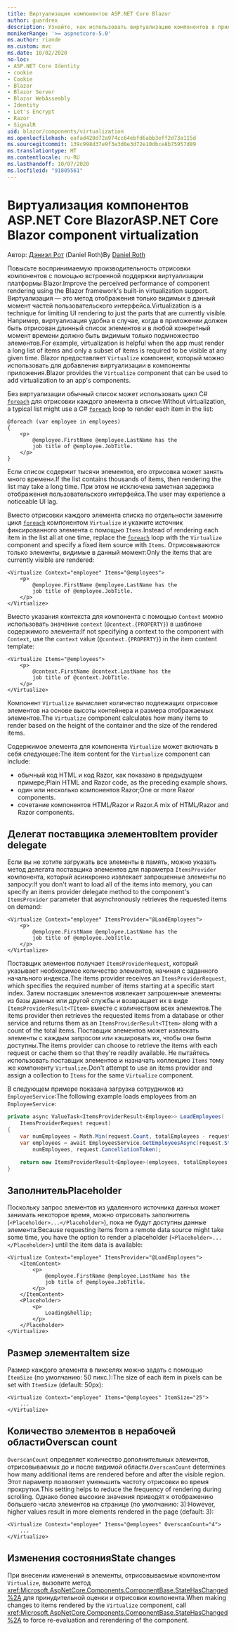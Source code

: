 ```yaml
---
title: Виртуализация компонентов ASP.NET Core Blazor
author: guardrex
description: Узнайте, как использовать виртуализацию компонентов в приложениях ASP.NET Core Blazor.
monikerRange: '>= aspnetcore-5.0'
ms.author: riande
ms.custom: mvc
ms.date: 10/02/2020
no-loc:
- ASP.NET Core Identity
- cookie
- Cookie
- Blazor
- Blazor Server
- Blazor WebAssembly
- Identity
- Let's Encrypt
- Razor
- SignalR
uid: blazor/components/virtualization
ms.openlocfilehash: eafad420d72a974cc64ebfd6abb3eff2d73a115d
ms.sourcegitcommit: 139c998d37e9f3e3d0e3d72e10dbce8b75957d89
ms.translationtype: HT
ms.contentlocale: ru-RU
ms.lasthandoff: 10/07/2020
ms.locfileid: "91805561"
---
```

# <a name="aspnet-core-no-locblazor-component-virtualization"></a><span data-ttu-id="ac783-103">Виртуализация компонентов ASP.NET Core Blazor</span><span class="sxs-lookup"><span data-stu-id="ac783-103">ASP.NET Core Blazor component virtualization</span></span>

<span data-ttu-id="ac783-104">Автор: [Дэниэл Рот](https://github.com/danroth27) (Daniel Roth)</span><span class="sxs-lookup"><span data-stu-id="ac783-104">By [Daniel Roth](https://github.com/danroth27)</span></span>

<span data-ttu-id="ac783-105">Повысьте воспринимаемую производительность отрисовки компонентов с помощью встроенной поддержки виртуализации платформы Blazor.</span><span class="sxs-lookup"><span data-stu-id="ac783-105">Improve the perceived performance of component rendering using the Blazor framework's built-in virtualization support.</span></span> <span data-ttu-id="ac783-106">Виртуализация — это метод отображения только видимых в данный момент частей пользовательского интерфейса.</span><span class="sxs-lookup"><span data-stu-id="ac783-106">Virtualization is a technique for limiting UI rendering to just the parts that are currently visible.</span></span> <span data-ttu-id="ac783-107">Например, виртуализация удобна в случае, когда в приложении должен быть отрисован длинный список элементов и в любой конкретный момент времени должно быть видимым только подмножество элементов.</span><span class="sxs-lookup"><span data-stu-id="ac783-107">For example, virtualization is helpful when the app must render a long list of items and only a subset of items is required to be visible at any given time.</span></span> <span data-ttu-id="ac783-108">Blazor предоставляет `Virtualize` компонент, который можно использовать для добавления виртуализации в компоненты приложения.</span><span class="sxs-lookup"><span data-stu-id="ac783-108">Blazor provides the `Virtualize` component that can be used to add virtualization to an app's components.</span></span>

<span data-ttu-id="ac783-109">Без виртуализации обычный список может использовать цикл C# [`foreach`](/dotnet/csharp/language-reference/keywords/foreach-in) для отрисовки каждого элемента в списке:</span><span class="sxs-lookup"><span data-stu-id="ac783-109">Without virtualization, a typical list might use a C# [`foreach`](/dotnet/csharp/language-reference/keywords/foreach-in) loop to render each item in the list:</span></span>

```razor
@foreach (var employee in employees)
{
    <p>
        @employee.FirstName @employee.LastName has the 
        job title of @employee.JobTitle.
    </p>
}
```

<span data-ttu-id="ac783-110">Если список содержит тысячи элементов, его отрисовка может занять много времени.</span><span class="sxs-lookup"><span data-stu-id="ac783-110">If the list contains thousands of items, then rendering the list may take a long time.</span></span> <span data-ttu-id="ac783-111">При этом не исключена заметная задержка отображения пользовательского интерфейса.</span><span class="sxs-lookup"><span data-stu-id="ac783-111">The user may experience a noticeable UI lag.</span></span>

<span data-ttu-id="ac783-112">Вместо отрисовки каждого элемента списка по отдельности замените цикл [`foreach`](/dotnet/csharp/language-reference/keywords/foreach-in) компонентом `Virtualize` и укажите источник фиксированного элемента с помощью `Items`.</span><span class="sxs-lookup"><span data-stu-id="ac783-112">Instead of rendering each item in the list all at one time, replace the [`foreach`](/dotnet/csharp/language-reference/keywords/foreach-in) loop with the `Virtualize` component and specify a fixed item source with `Items`.</span></span> <span data-ttu-id="ac783-113">Отрисовываются только элементы, видимые в данный момент:</span><span class="sxs-lookup"><span data-stu-id="ac783-113">Only the items that are currently visible are rendered:</span></span>

```razor
<Virtualize Context="employee" Items="@employees">
    <p>
        @employee.FirstName @employee.LastName has the 
        job title of @employee.JobTitle.
    </p>
</Virtualize>
```

<span data-ttu-id="ac783-114">Вместо указания контекста для компонента с помощью `Context` можно использовать значение `context` (`@context.{PROPERTY}`) в шаблоне содержимого элемента:</span><span class="sxs-lookup"><span data-stu-id="ac783-114">If not specifying a context to the component with `Context`, use the `context` value (`@context.{PROPERTY}`) in the item content template:</span></span>

```razor
<Virtualize Items="@employees">
    <p>
        @context.FirstName @context.LastName has the 
        job title of @context.JobTitle.
    </p>
</Virtualize>
```

<span data-ttu-id="ac783-115">Компонент `Virtualize` вычисляет количество подлежащих отрисовке элементов на основе высоты контейнера и размера отображаемых элементов.</span><span class="sxs-lookup"><span data-stu-id="ac783-115">The `Virtualize` component calculates how many items to render based on the height of the container and the size of the rendered items.</span></span>

<span data-ttu-id="ac783-116">Содержимое элемента для компонента `Virtualize` может включать в себя следующее:</span><span class="sxs-lookup"><span data-stu-id="ac783-116">The item content for the `Virtualize` component can include:</span></span>

* <span data-ttu-id="ac783-117">обычный код HTML и код Razor, как показано в предыдущем примере;</span><span class="sxs-lookup"><span data-stu-id="ac783-117">Plain HTML and Razor code, as the preceding example shows.</span></span>
* <span data-ttu-id="ac783-118">один или несколько компонентов Razor;</span><span class="sxs-lookup"><span data-stu-id="ac783-118">One or more Razor components.</span></span>
* <span data-ttu-id="ac783-119">сочетание компонентов HTML/Razor и Razor.</span><span class="sxs-lookup"><span data-stu-id="ac783-119">A mix of HTML/Razor and Razor components.</span></span>

## <a name="item-provider-delegate"></a><span data-ttu-id="ac783-120">Делегат поставщика элементов</span><span class="sxs-lookup"><span data-stu-id="ac783-120">Item provider delegate</span></span>

<span data-ttu-id="ac783-121">Если вы не хотите загружать все элементы в память, можно указать метод делегата поставщика элементов для параметра `ItemsProvider` компонента, который асинхронно извлекает запрошенные элементы по запросу:</span><span class="sxs-lookup"><span data-stu-id="ac783-121">If you don't want to load all of the items into memory, you can specify an items provider delegate method to the component's `ItemsProvider` parameter that asynchronously retrieves the requested items on demand:</span></span>

```razor
<Virtualize Context="employee" ItemsProvider="@LoadEmployees">
    <p>
        @employee.FirstName @employee.LastName has the 
        job title of @employee.JobTitle.
    </p>
</Virtualize>
```

<span data-ttu-id="ac783-122">Поставщик элементов получает `ItemsProviderRequest`, который указывает необходимое количество элементов, начиная с заданного начального индекса.</span><span class="sxs-lookup"><span data-stu-id="ac783-122">The items provider receives an `ItemsProviderRequest`, which specifies the required number of items starting at a specific start index.</span></span> <span data-ttu-id="ac783-123">Затем поставщик элементов извлекает запрошенные элементы из базы данных или другой службы и возвращает их в виде `ItemsProviderResult<TItem>` вместе с количеством всех элементов.</span><span class="sxs-lookup"><span data-stu-id="ac783-123">The items provider then retrieves the requested items from a database or other service and returns them as an `ItemsProviderResult<TItem>` along with a count of the total items.</span></span> <span data-ttu-id="ac783-124">Поставщик элементов может извлекать элементы с каждым запросом или кэшировать их, чтобы они были доступны.</span><span class="sxs-lookup"><span data-stu-id="ac783-124">The items provider can choose to retrieve the items with each request or cache them so that they're readily available.</span></span> <span data-ttu-id="ac783-125">Не пытайтесь использовать поставщик элементов и назначать коллекцию `Items` тому же компоненту `Virtualize`.</span><span class="sxs-lookup"><span data-stu-id="ac783-125">Don't attempt to use an items provider and assign a collection to `Items` for the same `Virtualize` component.</span></span>

<span data-ttu-id="ac783-126">В следующем примере показана загрузка сотрудников из `EmployeeService`:</span><span class="sxs-lookup"><span data-stu-id="ac783-126">The following example loads employees from an `EmployeeService`:</span></span>

```csharp
private async ValueTask<ItemsProviderResult<Employee>> LoadEmployees(
    ItemsProviderRequest request)
{
    var numEmployees = Math.Min(request.Count, totalEmployees - request.StartIndex);
    var employees = await EmployeesService.GetEmployeesAsync(request.StartIndex, 
        numEmployees, request.CancellationToken);

    return new ItemsProviderResult<Employee>(employees, totalEmployees);
}
```

## <a name="placeholder"></a><span data-ttu-id="ac783-127">Заполнитель</span><span class="sxs-lookup"><span data-stu-id="ac783-127">Placeholder</span></span>

<span data-ttu-id="ac783-128">Поскольку запрос элементов из удаленного источника данных может занимать некоторое время, можно отрисовать заполнитель (`<Placeholder>...</Placeholder>`), пока не будут доступны данные элемента:</span><span class="sxs-lookup"><span data-stu-id="ac783-128">Because requesting items from a remote data source might take some time, you have the option to render a placeholder (`<Placeholder>...</Placeholder>`) until the item data is available:</span></span>

```razor
<Virtualize Context="employee" ItemsProvider="@LoadEmployees">
    <ItemContent>
        <p>
            @employee.FirstName @employee.LastName has the 
            job title of @employee.JobTitle.
        </p>
    </ItemContent>
    <Placeholder>
        <p>
            Loading&hellip;
        </p>
    </Placeholder>
</Virtualize>
```

## <a name="item-size"></a><span data-ttu-id="ac783-129">Размер элемента</span><span class="sxs-lookup"><span data-stu-id="ac783-129">Item size</span></span>

<span data-ttu-id="ac783-130">Размер каждого элемента в пикселях можно задать с помощью `ItemSize` (по умолчанию: 50 пикс.):</span><span class="sxs-lookup"><span data-stu-id="ac783-130">The size of each item in pixels can be set with `ItemSize` (default: 50px):</span></span>

```razor
<Virtualize Context="employee" Items="@employees" ItemSize="25">
    ...
</Virtualize>
```

## <a name="overscan-count"></a><span data-ttu-id="ac783-131">Количество элементов в нерабочей области</span><span class="sxs-lookup"><span data-stu-id="ac783-131">Overscan count</span></span>

<span data-ttu-id="ac783-132">`OverscanCount` определяет количество дополнительных элементов, отрисовываемых до и после видимой области.</span><span class="sxs-lookup"><span data-stu-id="ac783-132">`OverscanCount` determines how many additional items are rendered before and after the visible region.</span></span> <span data-ttu-id="ac783-133">Этот параметр позволяет уменьшить частоту отрисовки во время прокрутки.</span><span class="sxs-lookup"><span data-stu-id="ac783-133">This setting helps to reduce the frequency of rendering during scrolling.</span></span> <span data-ttu-id="ac783-134">Однако более высокие значения приводят к отображению большего числа элементов на странице (по умолчанию: 3):</span><span class="sxs-lookup"><span data-stu-id="ac783-134">However, higher values result in more elements rendered in the page (default: 3):</span></span>

```razor
<Virtualize Context="employee" Items="@employees" OverscanCount="4">
    ...
</Virtualize>
```

## <a name="state-changes"></a><span data-ttu-id="ac783-135">Изменения состояния</span><span class="sxs-lookup"><span data-stu-id="ac783-135">State changes</span></span>

<span data-ttu-id="ac783-136">При внесении изменений в элементы, отрисовываемые компонентом `Virtualize`, вызовите метод <xref:Microsoft.AspNetCore.Components.ComponentBase.StateHasChanged%2A> для принудительной оценки и отрисовки компонента.</span><span class="sxs-lookup"><span data-stu-id="ac783-136">When making changes to items rendered by the `Virtualize` component, call <xref:Microsoft.AspNetCore.Components.ComponentBase.StateHasChanged%2A> to force re-evaluation and rerendering of the component.</span></span>

